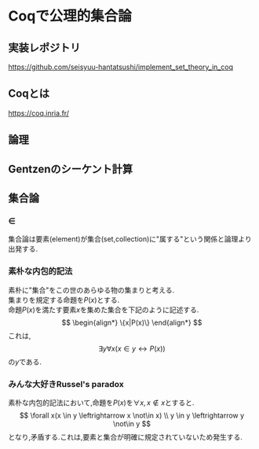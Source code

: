 <script type="text/x-mathjax-config">MathJax.Hub.Config({tex2jax:{inlineMath:[['\$','\$'],['\\(','\\)']],processEscapes:true},CommonHTML: {matchFontHeight:false}});</script>
<script type="text/javascript" async src="https://cdnjs.cloudflare.com/ajax/libs/mathjax/2.7.1/MathJax.js?config=TeX-MML-AM_CHTML"></script>

# Coqで公理的集合論
## 実装レポジトリ
https://github.com/seisyuu-hantatsushi/implement_set_theory_in_coq

## Coqとは
https://coq.inria.fr/

## 論理

## Gentzenのシーケント計算

## 集合論

### $\in$
集合論は要素(element)が集合(set,collection)に"属する"という関係と論理より出発する.

### 素朴な内包的記法
素朴に"集合"をこの世のあらゆる物の集まりと考える.  
集まりを規定する命題を$P(x)$とする.  
命題$P(x)$を満たす要素$x$を集めた集合を下記のように記述する.<br>
$$
  \begin{align*}
  \{x|P(x)\}
  \end{align*}
$$
これは,  
$$
  \exists y \forall x(x \in y \leftrightarrow P(x))
$$
の$y$である.

### みんな大好きRussel's paradox
素朴な内包的記法において,命題を$P(x)$を$\forall x, x \not\in x$とすると.
$$
  \forall x(x \in y \leftrightarrow x \not\in x) \\
  y \in y \leftrightarrow y \not\in y
$$
となり,矛盾する.これは,要素と集合が明確に規定されていないため発生する.
